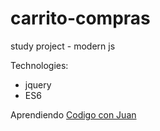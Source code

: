 # carrito-compras
study project - modern js


Technologies:
* jquery
* ES6

Aprendiendo [Codigo con Juan](https://codigoconjuan.com/)
